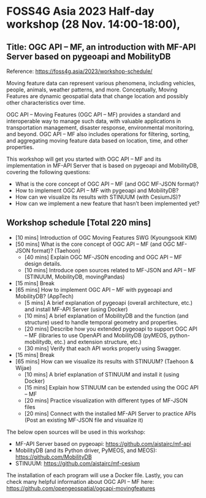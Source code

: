 # FOSS4G Asia 2023 Half-day workshop (28 Nov. 14:00-18:00), 
## Title: OGC API – MF, an introduction with MF-API Server based on pygeoapi and MobilityDB

Reference: https://foss4g.asia/2023/workshop-schedule/

Moving feature data can represent various phenomena, including vehicles, people, animals, weather patterns, and more. Conceptually, Moving Features are dynamic geospatial data that change location and possibly other characteristics over time.

OGC API – Moving Features (OGC API – MF) provides a standard and interoperable way to manage such data, with valuable applications in transportation management, disaster response, environmental monitoring, and beyond. OGC API – MF also includes operations for filtering, sorting, and aggregating moving feature data based on location, time, and other properties.

This workshop will get you started with OGC API – MF and its implementation in MF-API Server that is based on pygeoapi and MobilityDB, covering the following questions:

* What is the core concept of OGC API – MF (and OGC MF-JSON format)? 
* How to implement OGC API – MF with pygeoapi and MobilityDB? 
* How can we visualize its results with STINUUM (with CesiumJS)? 
* How can we implement a new feature that hasn’t been implemented yet?

## Workshop schedule [Total 220 mins]

- [10 mins] Introduction of OGC Moving Features SWG (Kyoungsook KIM)
- [50 mins] What is the core concept of OGC API – MF (and OGC MF-JSON format)? (Taehoon)
  - [40 mins] Explain OGC MF-JSON encoding and OGC API – MF design details.
  - [10 mins] Introduce open sources related to MF-JSON and API – MF (STINUUM, MobilityDB, movingPandas)
- [15 mins] Break
- [65 mins] How to implement OGC API – MF with pygeoapi and MobilityDB? (AppTech)
  - [5 mins] A brief explanation of pygeoapi (overall architecture, etc.) and install MF-API Server (using Docker)
  - [10 mins] A brief explanation of MobilityDB and the function (and structure) used to handle temporal geometry and properties.
  - [20 mins] Describe how you extended pygeoapi to support OGC API – MF (libraries to use OpenAPI and MobilityDB (pyMEOS, python-mobilitydb, etc.) and extension structure, etc.)
  - [30 mins] Verify that each API works properly using Swagger.
- [15 mins] Break
- [65 mins] How can we visualize its results with STINUUM? (Taehoon & Wijae)
  - [10 mins] A brief explanation of STINUUM and install it (using Docker)
  - [15 mins] Explain how STINUUM can be extended using the OGC API – MF
  - [20 mins] Practice visualization with different types of MF-JSON files
  - [20 mins] Connect with the installed MF-API Server to practice APIs (Post an existing MF-JSON file and visualize it)

The below open sources will be used in this workshop:
- MF-API Server based on pygeoapi: https://github.com/aistairc/mf-api
- MobilityDB (and its Python driver, PyMEOS, and MEOS): https://github.com/MobilityDB
- STINUUM: https://github.com/aistairc/mf-cesium

The installation of each program will use a Docker file.
Lastly, you can check many helpful information about OGC API – MF here:
https://github.com/opengeospatial/ogcapi-movingfeatures
